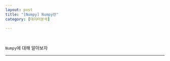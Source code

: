 ```yaml
---
layout: post
title: "[Numpy] Numpy란"
category: [데이터분석]

---
```

<br>

`Numpy`에 대해 알아보자
<!-- more -->

<hr>

